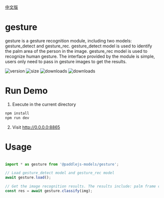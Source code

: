 [中文版](./README_cn.md)

# gesture

gesture is a gesture recognition module, including two models: gesture_detect and gesture_rec. gesture_detect model is used to identify the palm area of the person in the image. gesture_rec model is used to recognize human gesture. The interface provided by the module is simple, users only need to pass in gesture images to get the results.

<img src="https://img.shields.io/npm/v/@paddlejs-models/gesture?color=success" alt="version"> <img src="https://img.shields.io/bundlephobia/min/@paddlejs-models/gesture" alt="size"> <img src="https://img.shields.io/npm/dm/@paddlejs-models/gesture?color=orange" alt="downloads"> <img src="https://img.shields.io/npm/dt/@paddlejs-models/gesture" alt="downloads">


# Run Demo
1. Execute in the current directory
``` bash
npm install
npm run dev
```
2. Visit http://0.0.0.0:8865


# Usage

```js

import * as gesture from '@paddlejs-models/gesture';

// Load gesture_detect model and gesture_rec model
await gesture.load();

// Get the image recognition results. The results include: palm frame coordinates and recognition results
const res = await gesture.classify(img);

```
